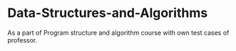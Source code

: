 # Data-Structures-and-Algorithms
As a part of Program structure and algorithm course with own test cases of professor.
